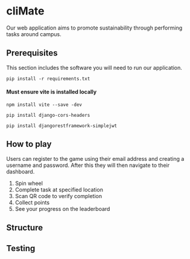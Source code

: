 # cliMate
Our web application aims to promote sustainability through performing tasks around campus.

## Prerequisites
This section includes the software you will need to run our application. 

`pip install -r requirements.txt`

#### Must ensure vite is installed locally

`npm install vite --save -dev`

`pip install django-cors-headers`

`pip install djangorestframework-simplejwt`

## How to play 
Users can register to the game using their email address and creating a username and password. After this they will then navigate to their dashboard.
1. Spin wheel
2. Complete task at specified location
3. Scan QR code to verify completion
4. Collect points
5. See your progress on the leaderboard

## Structure

## Testing

